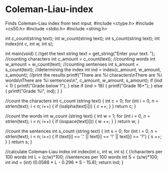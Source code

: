 # Coleman-Liau-index
Finds Coleman-Liau index from text input.
#include <ctype.h>
#include <cs50.h>
#include <stdio.h>
#include <string.h>


int c_count(string text);
int w_count(string text);
int s_count(string text);
int index(int c, int w, int s);

int main(void)
{
    //get the text
    string text = get_string("Enter your text: ");
    //counting characters
    int c_amount = c_count(text);
    //counting words
    int w_amount = w_count(text);
    //counting sentenses
    int s_amount = s_count(text);
    //determining the index
    int ind = index(c_amount, w_amount, s_amount);
    //print the results
    printf("There are %i characters\nThere are %i words\nThere are %i sentences\n", c_amount, w_amount, s_amount);
    if (ind < 1)
    {
        printf("Grade below 1");
    }
    else if (ind > 16)
    {
        printf("Grade 16+");
    }
    else
    {
        printf("Grade %i", ind);
    }
}

//count the characters
int c_count (string text)
{
    int c = 0;
    for (int i = 0, n = strlen(text); i < n; i++)
    {
        if (isalpha(text[i]))
        {
            c ++;
        }
    }
    return c;
}

//count the words
int w_count (string text)
{
    int w = 1;
    for (int i = 0, n = strlen(text); i < n; i++)
    {
        if (isspace(text[i]))
        {
            w ++;
        }
    }
    return w;
}

//count the sentences
int s_count (string text)
{
    int s = 0;
    for (int i = 0, n = strlen(text); i < n; i++)
    {
        if (text[i] == '.' || text[i] == '!' || text[i] == '?')
        {
            s ++;
        }
    }
    return s;
}

//calculate Coleman-Liau index
int index(int c, int w, int s)
{
    //characters per 100 words
    int L = (c/w)*100;
    //sentences per 100 words
    int S = (s/w)*100;
    int ind = (int) (0.0588 * L - 0.296 * S - 15.8);
    return ind;
}
